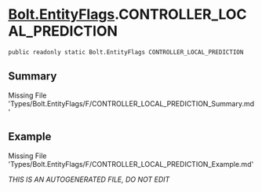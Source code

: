 # [Bolt.EntityFlags](Types/Bolt.EntityFlags.md).CONTROLLER_LOCAL_PREDICTION
`public readonly static Bolt.EntityFlags CONTROLLER_LOCAL_PREDICTION`
## Summary
Missing File 'Types/Bolt.EntityFlags/F/CONTROLLER_LOCAL_PREDICTION_Summary.md'
## Example
Missing File 'Types/Bolt.EntityFlags/F/CONTROLLER_LOCAL_PREDICTION_Example.md'

*THIS IS AN AUTOGENERATED FILE, DO NOT EDIT*
